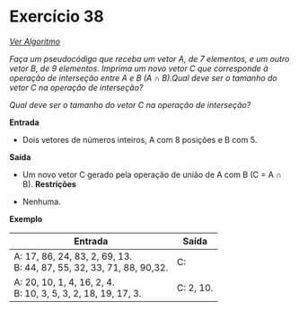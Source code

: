 # Exercício 38

[*Ver Algoritmo*](Algoritmo38.md)

*Faça um pseudocódigo que receba um vetor A, de 7 elementos, e um outro vetor B, de 9 elementos. Imprima um novo vetor C que corresponde à operação de interseção entre A e B (A ∩ B).Qual deve ser o tamanho do vetor C na operação de interseção?*


*Qual deve ser o tamanho do vetor C na operação de interseção?*

**Entrada**

- Dois vetores de números inteiros, A com 8 posições e B com 5.

**Saída**

- Um novo vetor C gerado pela operação de união de A com B (C = A ∩ B).
**Restrições**

- Nenhuma.

**Exemplo**

| Entrada| Saída  |
|--------------------------|------------------------------------|
|A: 17, 86, 24, 83, 2, 69, 13.<br>B: 44, 87, 55, 32, 33, 71, 88, 90,32.|C:|
|A: 20, 10, 1, 4, 16, 2, 4.<br>B: 10, 3, 5, 3, 2, 18, 19, 17, 3.|C: 2, 10.|